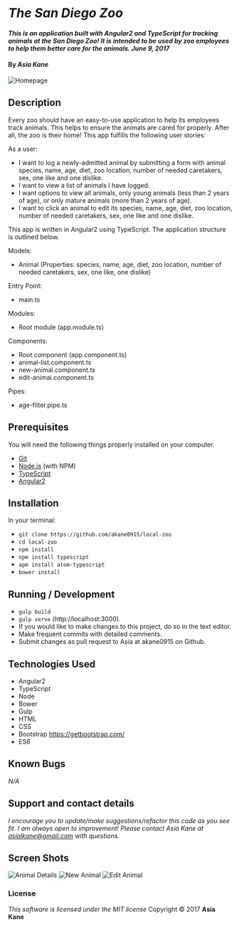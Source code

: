 # _The San Diego Zoo_

#### _This is an application built with Angular2 and TypeScript for tracking animals at the San Diego Zoo! It is intended to be used by zoo employees to help them better care for the animals.  June 9, 2017_

#### By _**Asia Kane**_

![Homepage](resources/images/homepage.png)

## Description

Every zoo should have an easy-to-use application to help its employees track animals.  This helps to ensure the animals are cared for properly.  After all, the zoo is their home!  This app fulfills the following user stories:

As a user:

* I want to log a newly-admitted animal by submitting a form with animal species, name, age, diet, zoo location, number of needed caretakers, sex, one like and one dislike.
* I want to view a list of animals I have logged.
* I want options to view all animals, only young animals (less than 2 years of age), or only mature animals (more than 2 years of age).
* I want to click an animal to edit its species, name, age, diet, zoo location, number of needed caretakers, sex, one like and one dislike.

This app is written in Angular2 using TypeScript.  The application structure is outlined below.  

Models:
  - Animal (Properties: species, name, age, diet, zoo location, number of needed caretakers, sex, one like, one dislike)

Entry Point:
  - main.ts

Modules:
  - Root module (app.module.ts)

Components:
  - Root component (app.component.ts)
  - animal-list.component.ts
  - new-animal.component.ts
  - edit-animal.component.ts

Pipes:
  - age-filter.pipe.ts

## Prerequisites

You will need the following things properly installed on your computer.

* [Git](https://git-scm.com/)
* [Node.js](https://nodejs.org/) (with NPM)
* [TypeScript](https://www.typescriptlang.org/)
* [Angular2](https://angular.io/)

## Installation

In your terminal:
* `git clone https://github.com/akane0915/local-zoo`
* `cd local-zoo`
* `npm install`
* `npm install typescript`
* `apm install atom-typescript`
* `bower install`

## Running / Development

* `gulp build`
* `gulp serve` (http://localhost:3000).
* If you would like to make changes to this project, do so in the text editor.
* Make frequent commits with detailed comments.
* Submit changes as pull request to Asia at akane0915 on Github.

## Technologies Used

* Angular2
* TypeScript
* Node
* Bower
* Gulp
* HTML
* CSS
* Bootstrap https://getbootstrap.com/
* ES6

## Known Bugs
_N/A_

## Support and contact details
_I encourage you to update/make suggestions/refactor this code as you see fit. I am always open to improvement! Please contact Asia Kane at asialkane@gmail.com with questions._

## Screen Shots

![Animal Details](resources/images/animal-details.png)
![New Animal](resources/images/new-animal.png)
![Edit Animal](resources/images/edit.png)

### License
  *This software is licensed under the MIT license*
  Copyright © 2017 **Asia Kane**
